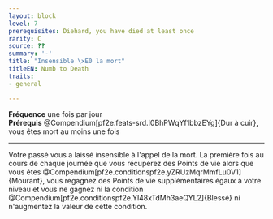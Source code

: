 ```yaml
---
layout: block
level: 7
prerequisites: Diehard, you have died at least once
rarity: C
source: ??
summary: '-'
title: "Insensible \xE0 la mort"
titleEN: Numb to Death
traits:
- general

---
```


<p><span><strong>Fréquence</strong> une fois par jour<br><strong>Prérequis</strong> @Compendium[pf2e.feats-srd.I0BhPWqYf1bbzEYg]{Dur à cuir}, vous êtes mort au moins une fois<br></span></p>
<hr>
<p>Votre passé vous a laissé insensible à l'appel de la mort. La première fois au cours de chaque journée que vous récupérez des Points de vie alors que vous êtes  @Compendium[pf2e.conditionspf2e.yZRUzMqrMmfLu0V1]{Mourant}, vous regagnez des Points de vie supplémentaires égaux à votre niveau et vous ne gagnez ni la condition @Compendium[pf2e.conditionspf2e.Yl48xTdMh3aeQYL2]{Blessé} ni n'augmentez la valeur de cette condition.&nbsp;</p>